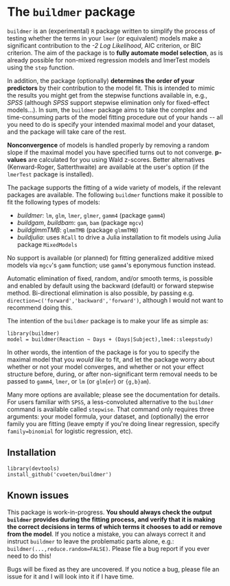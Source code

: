 # The `buildmer` package

`buildmer` is an (experimental) `R` package written to simplify the process of testing whether the terms in your `lmer` (or equivalent) models make a significant contribution to the *-2 Log Likelihood*, AIC criterion, or BIC criterion. The aim of the package is to **fully automate model selection**, as is already possible for non-mixed regression models and lmerTest models using the `step` function.

In addition, the package (optionally) **determines the order of your predictors** by their contribution to the model fit. This is intended to mimic the results you might get from the stepwise functions available in, e.g., *SPSS* (although *SPSS* support stepwise elimination only for fixed-effect models...). In sum, the `buildmer` package aims to take the complex and time-consuming parts of the model fitting procedure out of your hands -- all you need to do is specify your intended maximal model and your dataset, and the package will take care of the rest.

**Nonconvergence** of models is handled properly by removing a random slope if the maximal model you have specified turns out to not converge. **p-values** are calculated for you using Wald z-scores. Better alternatives (Kenward-Roger, Satterthwaite) are available at the user's option (if the `lmerTest` package is installed).

The package supports the fitting of a wide variety of models, if the relevant packages are available. The following `buildmer` functions make it possible to fit the following types of models:
 * *buildmer*: `lm`, `glm`, `lmer`, `glmer`, `gamm4` (package `gamm4`)
 * *buildgam*, *buildbam*: `gam`, `bam` (package `mgcv`)
 * *buildglmmTMB*: `glmmTMB` (package `glmmTMB`)
 * *buildjulia*: uses `RCall` to drive a Julia installation to fit models using Julia package `MixedModels`

No support is available (or planned) for fitting generalized additive mixed models via `mgcv`'s `gamm` function; use `gamm4`'s eponymous function instead.

Automatic elimination of fixed, random, and/or smooth terms, is possible and enabled by default using the backward (default) or forward stepwise method. Bi-directional elimination is also possible, by passing e.g. `direction=c('forward','backward','forward')`, although I would not want to recommend doing this.

The intention of the `buildmer` package is to make your life as simple as:

```
library(buildmer)
model = buildmer(Reaction ~ Days + (Days|Subject),lme4::sleepstudy)
```

In other words, the intention of the package is for you to specify the maximal model that you *would like* to fit, and let the package worry about whether or not your model converges, and whether or not your effect structure before, during, or after non-significant term removal needs to be passed to `gamm4`, `lmer`, or `lm` (or `glm`(`er`) or `{g,b}am`).

Many more options are available; please see the documentation for details. For users familiar with `SPSS`, a less-convoluted alternative to the `buildmer` command is available called `stepwise`. That command only requires three arguments: your model formula, your dataset, and (optionally) the error family you are fitting (leave empty if you're doing linear regression, specify `family=binomial` for logistic regression, etc).

## Installation

```
library(devtools)
install_github('cvoeten/buildmer')
```

## Known issues

This package is work-in-progress. **You should always check the output `buildmer` provides during the fitting process, and verify that it is making the correct decisions in terms of which terms it chooses to add or remove from the model**. If you notice a mistake, you can always correct it and instruct `buildmer` to leave the problematic parts alone, e.g.: `buildmer(...,reduce.random=FALSE)`. Please file a bug report if you ever need to do this!

Bugs will be fixed as they are uncovered. If you notice a bug, please file an issue for it and I will look into it if I have time.

